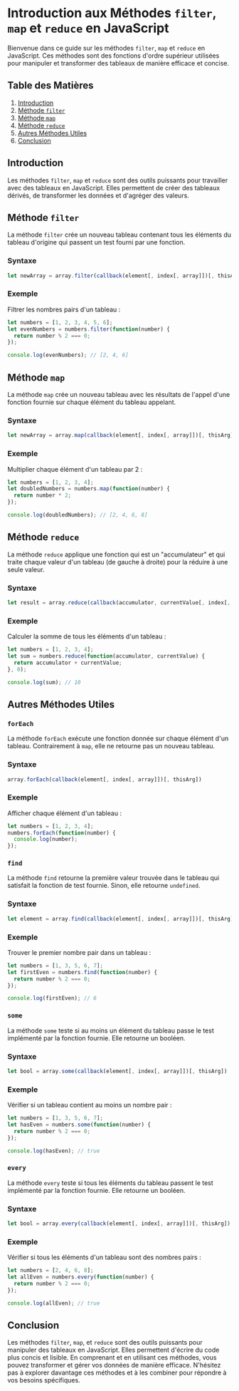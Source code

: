 # Introduction aux Méthodes `filter`, `map` et `reduce` en JavaScript

Bienvenue dans ce guide sur les méthodes `filter`, `map` et `reduce` en JavaScript. Ces méthodes sont des fonctions d'ordre supérieur utilisées pour manipuler et transformer des tableaux de manière efficace et concise.

## Table des Matières

1. [Introduction](#introduction)
2. [Méthode `filter`](#méthode-filter)
3. [Méthode `map`](#méthode-map)
4. [Méthode `reduce`](#méthode-reduce)
5. [Autres Méthodes Utiles](#autres-méthodes-utiles)
6. [Conclusion](#conclusion)

## Introduction

Les méthodes `filter`, `map` et `reduce` sont des outils puissants pour travailler avec des tableaux en JavaScript. Elles permettent de créer des tableaux dérivés, de transformer les données et d'agréger des valeurs.

## Méthode `filter`

La méthode `filter` crée un nouveau tableau contenant tous les éléments du tableau d'origine qui passent un test fourni par une fonction.

### Syntaxe

```javascript
let newArray = array.filter(callback(element[, index[, array]])[, thisArg])
```

### Exemple

Filtrer les nombres pairs d'un tableau :

```javascript
let numbers = [1, 2, 3, 4, 5, 6];
let evenNumbers = numbers.filter(function(number) {
  return number % 2 === 0;
});

console.log(evenNumbers); // [2, 4, 6]
```

## Méthode `map`

La méthode `map` crée un nouveau tableau avec les résultats de l'appel d'une fonction fournie sur chaque élément du tableau appelant.

### Syntaxe

```javascript
let newArray = array.map(callback(element[, index[, array]])[, thisArg])
```

### Exemple

Multiplier chaque élément d'un tableau par 2 :

```javascript
let numbers = [1, 2, 3, 4];
let doubledNumbers = numbers.map(function(number) {
  return number * 2;
});

console.log(doubledNumbers); // [2, 4, 6, 8]
```

## Méthode `reduce`

La méthode `reduce` applique une fonction qui est un "accumulateur" et qui traite chaque valeur d'un tableau (de gauche à droite) pour la réduire à une seule valeur.

### Syntaxe

```javascript
let result = array.reduce(callback(accumulator, currentValue[, index[, array]])[, initialValue])
```

### Exemple

Calculer la somme de tous les éléments d'un tableau :

```javascript
let numbers = [1, 2, 3, 4];
let sum = numbers.reduce(function(accumulator, currentValue) {
  return accumulator + currentValue;
}, 0);

console.log(sum); // 10
```

## Autres Méthodes Utiles

### `forEach`

La méthode `forEach` exécute une fonction donnée sur chaque élément d'un tableau. Contrairement à `map`, elle ne retourne pas un nouveau tableau.

### Syntaxe

```javascript
array.forEach(callback(element[, index[, array]])[, thisArg])
```

### Exemple

Afficher chaque élément d'un tableau :

```javascript
let numbers = [1, 2, 3, 4];
numbers.forEach(function(number) {
  console.log(number);
});
```

### `find`

La méthode `find` retourne la première valeur trouvée dans le tableau qui satisfait la fonction de test fournie. Sinon, elle retourne `undefined`.

### Syntaxe

```javascript
let element = array.find(callback(element[, index[, array]])[, thisArg])
```

### Exemple

Trouver le premier nombre pair dans un tableau :

```javascript
let numbers = [1, 3, 5, 6, 7];
let firstEven = numbers.find(function(number) {
  return number % 2 === 0;
});

console.log(firstEven); // 6
```

### `some`

La méthode `some` teste si au moins un élément du tableau passe le test implémenté par la fonction fournie. Elle retourne un booléen.

### Syntaxe

```javascript
let bool = array.some(callback(element[, index[, array]])[, thisArg])
```

### Exemple

Vérifier si un tableau contient au moins un nombre pair :

```javascript
let numbers = [1, 3, 5, 6, 7];
let hasEven = numbers.some(function(number) {
  return number % 2 === 0;
});

console.log(hasEven); // true
```

### `every`

La méthode `every` teste si tous les éléments du tableau passent le test implémenté par la fonction fournie. Elle retourne un booléen.

### Syntaxe

```javascript
let bool = array.every(callback(element[, index[, array]])[, thisArg])
```

### Exemple

Vérifier si tous les éléments d'un tableau sont des nombres pairs :

```javascript
let numbers = [2, 4, 6, 8];
let allEven = numbers.every(function(number) {
  return number % 2 === 0;
});

console.log(allEven); // true
```

## Conclusion

Les méthodes `filter`, `map`, et `reduce` sont des outils puissants pour manipuler des tableaux en JavaScript. Elles permettent d'écrire du code plus concis et lisible. En comprenant et en utilisant ces méthodes, vous pouvez transformer et gérer vos données de manière efficace. N'hésitez pas à explorer davantage ces méthodes et à les combiner pour répondre à vos besoins spécifiques.
